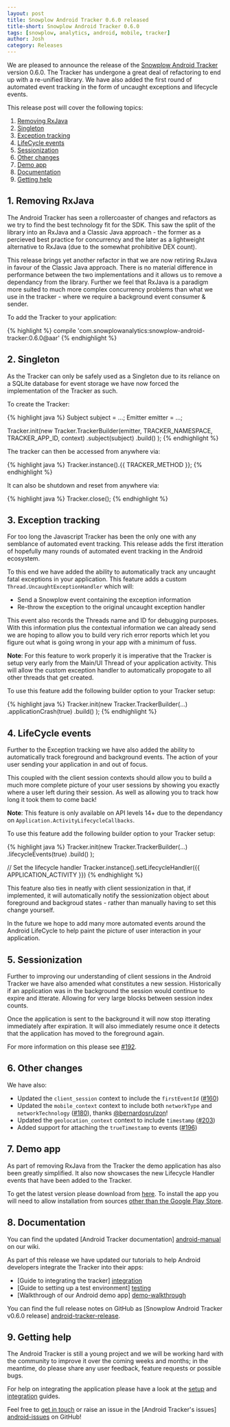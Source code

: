 ```yaml
---
layout: post
title: Snowplow Android Tracker 0.6.0 released
title-short: Snowplow Android Tracker 0.6.0
tags: [snowplow, analytics, android, mobile, tracker]
author: Josh
category: Releases
---
```


We are pleased to announce the release of the [Snowplow Android Tracker][repo] version 0.6.0. The Tracker has undergone a great deal of refactoring to end up with a re-unified library.  We have also added the first round of automated event tracking in the form of uncaught exceptions and lifecycle events.

This release post will cover the following topics:

1. [Removing RxJava](/blog/2016/08/15/snowplow-android-tracker-0.6.0-released/#removing-rxjava)
2. [Singleton](/blog/2016/08/15/snowplow-android-tracker-0.6.0-released/#singleton)
3. [Exception tracking](/blog/2016/08/15/snowplow-android-tracker-0.6.0-released/#exceptions)
4. [LifeCycle events](/blog/2016/08/15/snowplow-android-tracker-0.6.0-released/#lifecycles)
5. [Sessionization](/blog/2016/08/15/snowplow-android-tracker-0.6.0-released/#sessions)
6. [Other changes](/blog/2016/08/15/snowplow-android-tracker-0.6.0-released/#other-changes)
7. [Demo app](/blog/2016/08/15/snowplow-android-tracker-0.6.0-released/#demo-application)
8. [Documentation](/blog/2016/08/15/snowplow-android-tracker-0.6.0-released/#docs)
9. [Getting help](/blog/2016/08/15/snowplow-android-tracker-0.6.0-released/#help)

<!--more-->

<h2><a name="removing-rxjava">1. Removing RxJava</a></h2>

The Android Tracker has seen a rollercoaster of changes and refactors as we try to find the best technology fit for the SDK.  This saw the split of the library into an RxJava and a Classic Java approach - the former as a percieved best practice for concurrency and the later as a lightweight alternative to RxJava (due to the somewhat prohibitive DEX count).

This release brings yet another refactor in that we are now retiring RxJava in favour of the Classic Java approach.  There is no material difference in performance between the two implementations and it allows us to remove a dependancy from the library.  Further we feel that RxJava is a paradigm more suited to much more complex concurrency problems than what we use in the tracker - where we require a background event consumer & sender.

To add the Tracker to your application:

{% highlight %}
compile 'com.snowplowanalytics:snowplow-android-tracker:0.6.0@aar'
{% endhighlight %}

<h2><a name="singleton">2. Singleton</a></h2>

As the Tracker can only be safely used as a Singleton due to its reliance on a SQLite database for event storage we have now forced the implementation of the Tracker as such.

To create the Tracker:

{% highlight java %}
Subject subject = ...;
Emitter emitter = ...;

Tracker.init(new Tracker.TrackerBuilder(emitter, TRACKER_NAMESPACE, TRACKER_APP_ID, context)
  .subject(subject)
  .build()
);
{% endhighlight %}

The tracker can then be accessed from anywhere via:

{% highlight java %}
Tracker.instance().{{ TRACKER_METHOD }};
{% endhighlight %}

It can also be shutdown and reset from anywhere via:

{% highlight java %}
Tracker.close();
{% endhighlight %}

<h2><a name="exceptions">3. Exception tracking</a></h2>

For too long the Javascript Tracker has been the only one with any semblance of automated event tracking.  This release adds the first itteration of hopefully many rounds of automated event tracking in the Android ecosystem.

To this end we have added the ability to automatically track any uncaught fatal exceptions in your application.  This feature adds a custom `Thread.UncaughtExceptionHandler` which will:

- Send a Snowplow event containing the exception information
- Re-throw the exception to the original uncaught exception handler

This event also records the Threads name and ID for debugging purposes.  With this information plus the contextual information we can already send we are hoping to allow you to build very rich error reports which let you figure out what is going wrong in your app with a minimum of fuss.

__Note__: For this feature to work properly it is imperative that the Tracker is setup very early from the Main/UI Thread of your application activity.  This will allow the custom exception handler to automatically propogate to all other threads that get created.

To use this feature add the following builder option to your Tracker setup:

{% highlight java %}
Tracker.init(new Tracker.TrackerBuilder(...)
  .applicationCrash(true)
  .build()
);
{% endhighlight %}

<h2><a name="lifecyles">4. LifeCycle events</a></h2>

Further to the Exception tracking we have also added the ability to automatically track foreground and background events.  The action of your user sending your application in and out of focus.

This coupled with the client session contexts should allow you to build a much more complete picture of your user sessions by showing you exactly where a user left during their session.  As well as allowing you to track how long it took them to come back!

__Note__: This feature is only available on API levels 14+ due to the dependancy on `Application.ActivityLifecycleCallbacks`.

To use this feature add the following builder option to your Tracker setup:

{% highlight java %}
Tracker.init(new Tracker.TrackerBuilder(...)
  .lifecycleEvents(true)
  .build()
);

// Set the lifecycle handler
Tracker.instance().setLifecycleHandler({{ APPLICATION_ACTIVITY }})
{% endhighlight %}

This feature also ties in neatly with client sessionization in that, if implemented, it will automatically notify the sessionization object about foreground and backgroud states - rather than manually having to set this change yourself.

In the future we hope to add many more automated events around the Android LifeCycle to help paint the picture of user interaction in your application.

<h2><a name="sessions">5. Sessionization</a></h2>

Further to improving our understanding of client sessions in the Android Tracker we have also amended what constitutes a new session.  Historically if an application was in the background the session would continue to expire and itterate.  Allowing for very large blocks between session index counts.

Once the application is sent to the background it will now stop itterating immediately after expiration.  It will also immediately resume once it detects that the application has moved to the foreground again.

For more information on this please see [#192](https://github.com/snowplow/snowplow-android-tracker/issues/192).

<h2><a name="other-changes">6. Other changes</a></h2>

We have also:

* Updated the `client_session` context to include the `firstEventId` ([#160][160])
* Updated the `mobile_context` context to include both `networkType` and `networkTechnology` ([#180][180]), thanks [@bernardosrulzon](https://github.com/bernardosrulzon)!
* Updated the `geolocation_context` context to include `timestamp` ([#203][203])
* Added support for attaching the `trueTimestamp` to events ([#196][196])

<h2><a name="demo-application">7. Demo app</a></h2>

As part of removing RxJava from the Tracker the demo application has also been greatly simplified.  It also now showcases the new Lifecycle Handler events that have been added to the Tracker.

To get the latest version please download from [here][apk-download]. To install the app you will need to allow installation from sources [other than the Google Play Store][other-sources].

<h2><a name="docs">8. Documentation</a></h2>

You can find the updated [Android Tracker documentation] [android-manual] on our wiki.

As part of this release we have updated our tutorials to help Android developers integrate the Tracker into their apps:

* [Guide to integrating the tracker] [integration]
* [Guide to setting up a test environment] [testing]
* [Walkthrough of our Android demo app] [demo-walkthrough]

You can find the full release notes on GitHub as [Snowplow Android Tracker v0.6.0 release] [android-tracker-release].

<h2><a name="help">9. Getting help</a></h2>

The Android Tracker is still a young project and we will be working hard with the community to improve it over the coming weeks and months; in the meantime, do please share any user feedback, feature requests or possible bugs.

For help on integrating the application please have a look at the [setup][android-setup] and [integration][integration] guides.

Feel free to [get in touch][talk-to-us] or raise an issue in the [Android Tracker's issues] [android-issues] on GitHub!

[repo]: https://github.com/snowplow/snowplow-android-tracker

[160]: https://github.com/snowplow/snowplow-android-tracker/issues/160
[180]: https://github.com/snowplow/snowplow-android-tracker/pull/180
[203]: https://github.com/snowplow/snowplow-android-tracker/issues/203
[196]: https://github.com/snowplow/snowplow-android-tracker/issues/196

[apk-download]: http://dl.bintray.com/snowplow/snowplow-generic/snowplow-demo-app-release-0.3.0.apk
[other-sources]: http://developer.android.com/distribute/tools/open-distribution.html

[android-setup]: https://github.com/snowplow/snowplow/wiki/Android-Tracker-Setup
[android-manual]: https://github.com/snowplow/snowplow/wiki/Android-Tracker
[android-tracker-release]: https://github.com/snowplow/snowplow-android-tracker/releases/tag/0.6.0
[demo-walkthrough]: https://github.com/snowplow/snowplow/wiki/Android-app-walkthrough#walkthrough
[integration]: https://github.com/snowplow/snowplow/wiki/Android-Integration
[testing]: https://github.com/snowplow/snowplow/wiki/Android-Testing-locally-and-Debugging

[talk-to-us]: https://github.com/snowplow/snowplow/wiki/Talk-to-us
[android-issues]: https://github.com/snowplow/snowplow-android-tracker/issues
